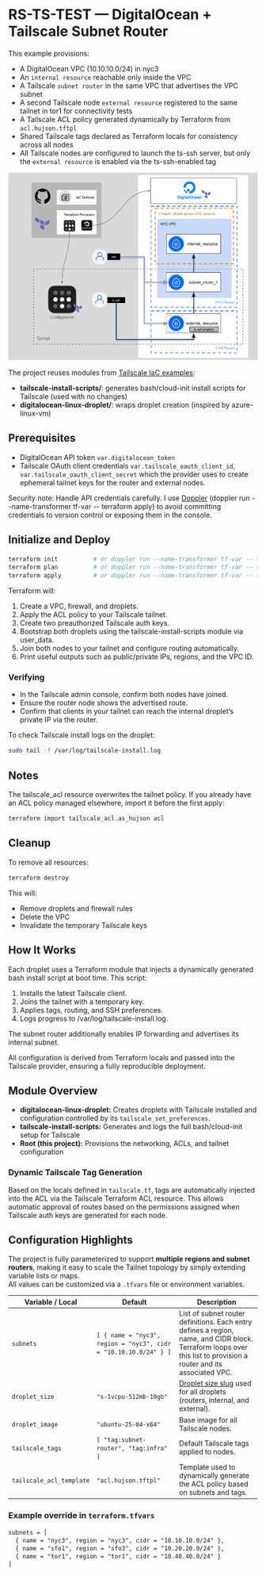 # RS-TS-TEST — DigitalOcean + Tailscale Subnet Router

This example provisions:
- A DigitalOcean VPC (10.10.10.0/24) in nyc3
- An `internal resource` reachable only inside the VPC
- A Tailscale `subnet router` in the same VPC that advertises the VPC subnet
- A second Tailscale node `external resource` registered to the same tailnet in tor1 for connectivity tests
- A Tailscale ACL policy generated dynamically by Terraform from `acl.hujson.tftpl`
- Shared Tailscale tags declared as Terraform locals for consistency across all nodes
- All Tailscale nodes are configured to launch the ts-ssh server, but only the `external resource` is enabled via the ts-ssh-enabled tag

![alt text](https://github.com/GitOP/RS-TS-TEST/blob/main/assets/digitalocean-tailscale-diagram.png?raw=true)
  
The project reuses modules from [Tailscale IaC examples](https://github.com/tailscale-dev/examples-infrastructure-as-code):
- **tailscale-install-scripts/**: generates bash/cloud-init install scripts for Tailscale (used with no changes)
- **digitalocean-linux-droplet/**: wraps droplet creation (inspired by azure-linux-vm)

## Prerequisites

- DigitalOcean API token `var.digitalocean_token`
- Tailscale OAuth client credentials `var.tailscale_oauth_client_id`, `var.tailscale_oauth_client_secret` which the provider uses to create ephemeral tailnet keys for the router and external nodes.

Security note:
Handle API credentials carefully. I use [Doppler](https://www.doppler.com/) (doppler run --name-transformer tf-var -- terraform apply) to avoid committing credentials to version control or exposing them in the console.

## Initialize and Deploy

```bash
terraform init          # or doppler run --name-transformer tf-var -- terraform init
terraform plan          # or doppler run --name-transformer tf-var -- terraform plan
terraform apply         # or doppler run --name-transformer tf-var -- terraform apply
```

Terraform will:
1. Create a VPC, firewall, and droplets.
2. Apply the ACL policy to your Tailscale tailnet.
3. Create two preauthorized Tailscale auth keys.
4. Bootstrap both droplets using the tailscale-install-scripts module via user_data.
5. Join both nodes to your tailnet and configure routing automatically.
6. Print useful outputs such as public/private IPs, regions, and the VPC ID.

### Verifying

- In the Tailscale admin console, confirm both nodes have joined.
- Ensure the router node shows the advertised route.
- Confirm that clients in your tailnet can reach the internal droplet’s private IP via the router.

To check Tailscale install logs on the droplet:

```bash
sudo tail -f /var/log/tailscale-install.log
```
## Notes

The tailscale_acl resource overwrites the tailnet policy.
If you already have an ACL policy managed elsewhere, import it before the first apply:

```bash
terraform import tailscale_acl.as_hujson acl
```
## Cleanup

To remove all resources:

```bash
terraform destroy
```

This will:
- Remove droplets and firewall rules
- Delete the VPC
- Invalidate the temporary Tailscale keys

## How It Works

Each droplet uses a Terraform module that injects a dynamically generated bash install script at boot time.
This script:
1. Installs the latest Tailscale client.
2. Joins the tailnet with a temporary key.
3. Applies tags, routing, and SSH preferences.
4. Logs progress to /var/log/tailscale-install.log.

The subnet router additionally enables IP forwarding and advertises its internal subnet.

All configuration is derived from Terraform locals and passed into the Tailscale provider, ensuring a fully reproducible deployment.

## Module Overview

- **digitalocean-linux-droplet:** Creates droplets with Tailscale installed and configuration controlled by its `tailscale_set_preferences`.
- **tailscale-install-scripts:** Generates and logs the full bash/cloud-init setup for Tailscale
- **Root (this project):** Provisions the networking, ACLs, and tailnet configuration

### Dynamic Tailscale Tag Generation

Based on the locals defined in `tailscale.tf`, tags are automatically injected into the ACL via the Tailscale Terraform ACL resource.
This allows automatic approval of routes based on the permissions assigned when Tailscale auth keys are generated for each node.

## Configuration Highlights

The project is fully parameterized to support **multiple regions and subnet routers**, making it easy to scale the Tailnet topology by simply extending variable lists or maps.  
All values can be customized via a `.tfvars` file or environment variables.

| **Variable / Local** | **Default** | **Description** |
|-----------------------|-------------|-----------------|
| `subnets` | `[ { name = "nyc3", region = "nyc3", cidr = "10.10.10.0/24" } ]` | List of subnet router definitions. Each entry defines a region, name, and CIDR block. Terraform loops over this list to provision a router and its associated VPC. |
| `droplet_size` | `"s-1vcpu-512mb-10gb"` | [Droplet size slug](https://slugs.do-api.dev/) used for all droplets (routers, internal, and external). |
| `droplet_image` | `"ubuntu-25-04-x64"` | Base image for all Tailscale nodes. |
| `tailscale_tags` | `[ "tag:subnet-router", "tag:infra" ]` | Default Tailscale tags applied to nodes. |
| `tailscale_acl_template` | `"acl.hujson.tftpl"` | Template used to dynamically generate the ACL policy based on subnets and tags. |

### Example override in `terraform.tfvars`

```hcl
subnets = [
  { name = "nyc3", region = "nyc3", cidr = "10.10.10.0/24" },
  { name = "sfo1", region = "sfo3", cidr = "10.20.20.0/24" },
  { name = "tor1", region = "tor1", cidr = "10.40.40.0/24" }
]
```
